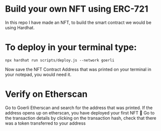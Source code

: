 # Build your own NFT using ERC-721 

In this repo I have made an NFT, to build the smart contract we would be using Hardhat.

# To deploy in your terminal type:
```
npx hardhat run scripts/deploy.js --network goerli
```
Now save the NFT Contract Address that was printed on your terminal in your notepad, you would need it.

# Verify on Etherscan
Go to Goerli Etherscan and search for the address that was printed.
If the address opens up on etherscan, you have deployed your first NFT 🎉
Go to the transaction details by clicking on the transaction hash, check that there was a token transferred to your address

